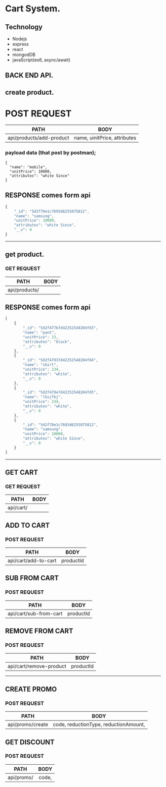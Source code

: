# Cart System.

## Technology  
  * Nodejs
  * express
  * react
  * mongodDB
  * javaScript(es6, async/await)

  ## BACK END API.

## create product. 

# POST REQUEST
    
|       PATH               |      BODY                        |  
|--------------------------|:--------------------------------:|
| api/products/add-product |  name, uinitPrice, attributes    |

### payload data (that post by postman); 

```JS 
{
  "name": "mobile", 
  "unitPrice": 10000,
  "attributes": "white 5ince"
}

```

## RESPONSE comes form api 

```js 
{
    "_id": "5d2f70e1c7693d6255075812",
    "name": "samsung",
    "unitPrice": 10000,
    "attributes": "white 5ince",
    "__v": 0
}
```
---

## get product. 

### GET REQUEST
    
|       PATH    |   BODY   |  
|---------------|:--------:|
| api/products/ |          |

## RESPONSE comes form api 

```js 
[
    {
        "_id": "5d2f477b7d42252548204fd3",
        "name": "pant",
        "unitPrice": 23,
        "attributes": "black",
        "__v": 0
    },
    {
        "_id": "5d2f47937d42252548204fd4",
        "name": "shirt",
        "unitPrice": 234,
        "attributes": "white",
        "__v": 0
    },
    {
        "_id": "5d2f479e7d42252548204fd5",
        "name": "lksjfkj",
        "unitPrice": 234,
        "attributes": "white",
        "__v": 0
    },
    {
        "_id": "5d2f70e1c7693d6255075812",
        "name": "samsung",
        "unitPrice": 10000,
        "attributes": "white 5ince",
        "__v": 0
    }
]
```

___

## GET CART

### GET REQUEST

|       PATH    |   BODY   |  
|---------------|:--------:|
| api/cart/     |          |

## ADD TO CART

### POST REQUEST

|       PATH               |       BODY         |  
|--------------------------|:------------------:|
| api/cart/add-to-cart     | productId          |

## SUB FROM CART

### POST REQUEST

|       PATH               |       BODY         |  
|--------------------------|:------------------:|
| api/cart/sub-from-cart   | productId          |

## REMOVE FROM CART

### POST REQUEST

|       PATH               |       BODY         |  
|--------------------------|:------------------:|
| api/cart/remove-product  | productId          |

___


## CREATE PROMO
 
### POST REQUEST

|       PATH               |               BODY                     |  
|--------------------------|:--------------------------------------:|
| api/promo/create  | code,  reductionType,  reductionAmount,       |


## GET DISCOUNT
 
### POST REQUEST

|       PATH  |    BODY      |  
|-------------|:------------:|
| api/promo/  | code,        |


